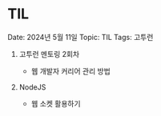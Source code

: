# TIL

Date: 2024년 5월 11일
Topic: TIL
Tags: 고투런

1. 고투런 멘토링 2회차
    - 웹 개발자 커리어 관리 방법
    
2. NodeJS
    - 웹 소켓 활용하기